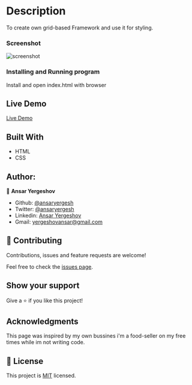 # Description
To create own grid-based Framework and use it for styling.

### Screenshot
![screenshot](https://sun1.tele2-kz-shymkent.userapi.com/njfQ02J9TdgDvWzMpYa5WK-dJ8C1qui7VUHvtw/_ex4UFxWRps.jpg)

### Installing and Running program
Install and open index.html with browser

## Live Demo

[Live Demo](https://rawcdn.githack.com/ansaryergesh/own-framework/77c11999c9eb49229552c94a3066e9312d8a2251/index.html)

## Built With

* HTML
* CSS

## Author:

👤 **Ansar Yergeshov**

- Github: [@ansaryergesh](https://github.com/ansaryergesh)
- Twitter: [@ansaryergesh](https://twitter.com/ansaryergesh)
- Linkedin: [Ansar Yergeshov](https://www.linkedin.com/in/ansaryergesh/)
- Gmail: yergeshovansar@gmail.com

## 🤝 Contributing

Contributions, issues and feature requests are welcome!

Feel free to check the [issues page](issues/).

## Show your support

Give a ⭐️ if you like this project!

## Acknowledgments

This page was inspired by my own bussines i'm a food-seller on my free times while im not writing code.

## 📝 License

This project is [MIT](lic.url) licensed.

 

